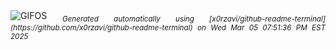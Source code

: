 <div align="justify">
<picture>
    <source media="(prefers-color-scheme: dark)" srcset="https://i.ibb.co/JWPnxh4v/output-gif.gif">
    <source media="(prefers-color-scheme: light)" srcset="https://i.ibb.co/JWPnxh4v/output-gif.gif">
    <img alt="GIFOS" src="https://i.ibb.co/JWPnxh4v/output-gif.gif">
</picture>
<sub><i>Generated automatically using [x0rzavi/github-readme-terminal](https://github.com/x0rzavi/github-readme-terminal) on Wed Mar 05 07:51:36 PM EST 2025</i></sub>
</div>

<!--  -->